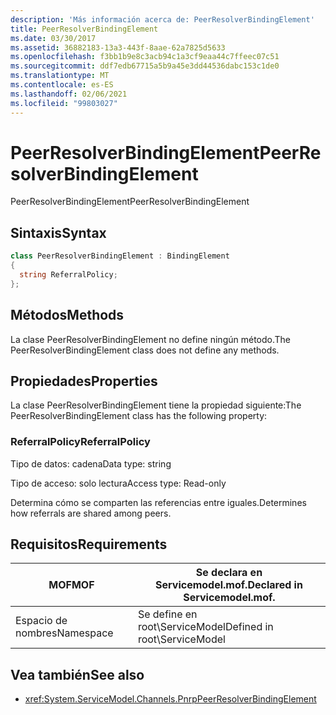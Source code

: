 ```yaml
---
description: 'Más información acerca de: PeerResolverBindingElement'
title: PeerResolverBindingElement
ms.date: 03/30/2017
ms.assetid: 36882183-13a3-443f-8aae-62a7825d5633
ms.openlocfilehash: f3bb1b9e8c3acb94c1a3cf9eaa44c7ffeec07c51
ms.sourcegitcommit: ddf7edb67715a5b9a45e3dd44536dabc153c1de0
ms.translationtype: MT
ms.contentlocale: es-ES
ms.lasthandoff: 02/06/2021
ms.locfileid: "99803027"
---
```

# <a name="peerresolverbindingelement"></a><span data-ttu-id="81f15-103">PeerResolverBindingElement</span><span class="sxs-lookup"><span data-stu-id="81f15-103">PeerResolverBindingElement</span></span>

<span data-ttu-id="81f15-104">PeerResolverBindingElement</span><span class="sxs-lookup"><span data-stu-id="81f15-104">PeerResolverBindingElement</span></span>  
  
## <a name="syntax"></a><span data-ttu-id="81f15-105">Sintaxis</span><span class="sxs-lookup"><span data-stu-id="81f15-105">Syntax</span></span>  
  
```csharp
class PeerResolverBindingElement : BindingElement  
{  
  string ReferralPolicy;  
};  
```  
  
## <a name="methods"></a><span data-ttu-id="81f15-106">Métodos</span><span class="sxs-lookup"><span data-stu-id="81f15-106">Methods</span></span>  

 <span data-ttu-id="81f15-107">La clase PeerResolverBindingElement no define ningún método.</span><span class="sxs-lookup"><span data-stu-id="81f15-107">The PeerResolverBindingElement class does not define any methods.</span></span>  
  
## <a name="properties"></a><span data-ttu-id="81f15-108">Propiedades</span><span class="sxs-lookup"><span data-stu-id="81f15-108">Properties</span></span>  

 <span data-ttu-id="81f15-109">La clase PeerResolverBindingElement tiene la propiedad siguiente:</span><span class="sxs-lookup"><span data-stu-id="81f15-109">The PeerResolverBindingElement class has the following property:</span></span>  
  
### <a name="referralpolicy"></a><span data-ttu-id="81f15-110">ReferralPolicy</span><span class="sxs-lookup"><span data-stu-id="81f15-110">ReferralPolicy</span></span>  

 <span data-ttu-id="81f15-111">Tipo de datos: cadena</span><span class="sxs-lookup"><span data-stu-id="81f15-111">Data type: string</span></span>  
  
 <span data-ttu-id="81f15-112">Tipo de acceso: solo lectura</span><span class="sxs-lookup"><span data-stu-id="81f15-112">Access type: Read-only</span></span>  
  
 <span data-ttu-id="81f15-113">Determina cómo se comparten las referencias entre iguales.</span><span class="sxs-lookup"><span data-stu-id="81f15-113">Determines how referrals are shared among peers.</span></span>  
  
## <a name="requirements"></a><span data-ttu-id="81f15-114">Requisitos</span><span class="sxs-lookup"><span data-stu-id="81f15-114">Requirements</span></span>  
  
|<span data-ttu-id="81f15-115">MOF</span><span class="sxs-lookup"><span data-stu-id="81f15-115">MOF</span></span>|<span data-ttu-id="81f15-116">Se declara en Servicemodel.mof.</span><span class="sxs-lookup"><span data-stu-id="81f15-116">Declared in Servicemodel.mof.</span></span>|  
|---------|-----------------------------------|  
|<span data-ttu-id="81f15-117">Espacio de nombres</span><span class="sxs-lookup"><span data-stu-id="81f15-117">Namespace</span></span>|<span data-ttu-id="81f15-118">Se define en root\ServiceModel</span><span class="sxs-lookup"><span data-stu-id="81f15-118">Defined in root\ServiceModel</span></span>|  
  
## <a name="see-also"></a><span data-ttu-id="81f15-119">Vea también</span><span class="sxs-lookup"><span data-stu-id="81f15-119">See also</span></span>

- <xref:System.ServiceModel.Channels.PnrpPeerResolverBindingElement>
